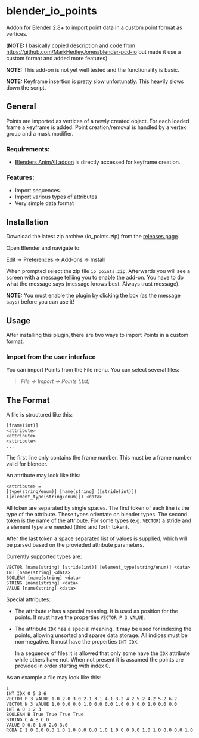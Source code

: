 # blender_io_points
Addon for [Blender](https://www.blender.org/) 2.8+ to import point data in a custom point format as vertices.

(**NOTE:** I basically copied description and code from https://github.com/MarkHedleyJones/blender-pcd-io but made it use a custom format and added more features)

**NOTE:** This add-on is not yet well tested and the functionality is basic.

**NOTE:** Keyframe insertion is pretty slow unfortunatly. This heavily slows down the script.

## General

Points are imported as vertices of a newly created object. For each loaded frame a keyframe is added. Point creation/removal is handled by a vertex group and a mask modifier.

### Requirements:
* [Blenders AnimAll addon](https://projects.blender.org/blender/blender-addons/src/branch/main/animation_animall) is directly accessed for keyframe creation.

### Features:
* Import sequences.
* Import various types of attributes
* Very simple data format

## Installation
Download the latest zip archive (io_points.zip) from the [releases page](https://github.com/Destranix/blender_io_points/releases).

Open Blender and navigate to:

  Edit -> Preferences -> Add-ons -> Install

When prompted select the zip file `io_points.zip`.
Afterwards you will see a screen with a message telliing you to enable the add-on. You have to do what the message says (message knows best. Always trust message).

**NOTE:** You must enable the plugin by clicking the box (as the message says) before you can use it!

## Usage
After installing this plugin, there are two ways to import Points in a custom format.

### Import from the user interface
You can import Points from the File menu. You can select several files:

>  *File -> Import -> Points (.txt)*

## The Format

A file is structured like this:
```
[frame(int)]
<attribute>
<attribute>
<attribute>
...
```
The first line only contains the frame number. This must be a frame number valid for blender.

An attribute may look like this:
```
<attribute> =
[type(string/enum)] [name(string] ([stride(int)]) ([element_type(string/enum)]) <data>
```

All token are separated by single spaces.
The first token of each line is the type of the attribute. These types orientate on blender types.
The second token is the name of the attribute.
For some types (e.g. `VECTOR`) a stride and a element type are needed (third and forth token).

After the last token a space separated list of values is supplied, which will be parsed based on the provieded attribute parameters.

Currently supported types are:
```
VECTOR [name(string] [stride(int)] [element_type(string/enum)] <data>
INT [name(string] <data>
BOOLEAN [name(string] <data>
STRING [name(string] <data>
VALUE [name(string] <data>
```
Special attributes:
* The attribute `P` has a special meaning. It is used as position for the points. It must have the properties `VECTOR P 3 VALUE`.
* The attribute `IDX` has a special meaning. It may be used for indexing the points, allowing unsorted and sparse data storage. All indices must be non-negative. It must have the properties `INT IDX`.

  In a sequence of files it is allowed that only some have the `IDX` attribute while others have not. When not present it is assumed the points are provided in order starting with index 0.

As an example a file may look like this:
```
1
INT IDX 0 5 3 6
VECTOR P 3 VALUE 1.0 2.0 3.0 2.1 3.1 4.1 3.2 4.2 5.2 4.2 5.2 6.2
VECTOR N 3 VALUE 1.0 0.0 0.0 1.0 0.0 0.0 1.0 0.0 0.0 1.0 0.0 0.0
INT A 0 1 2 3
BOOLEAN B True True True True
STRING C A B C D
VALUE D 0.0 1.0 2.0 3.0
RGBA E 1.0 0.0 0.0 1.0 1.0 0.0 0.0 1.0 1.0 0.0 0.0 1.0 1.0 0.0 0.0 1.0
```
